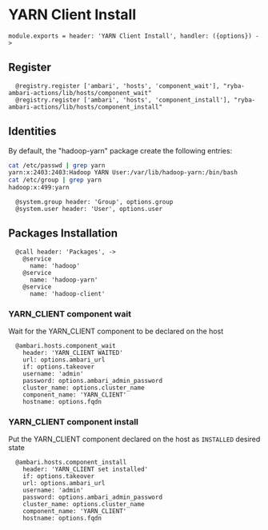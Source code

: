 
# YARN Client Install

    module.exports = header: 'YARN Client Install', handler: ({options}) ->

## Register

      @registry.register ['ambari', 'hosts', 'component_wait'], "ryba-ambari-actions/lib/hosts/component_wait"
      @registry.register ['ambari', 'hosts', 'component_install'], "ryba-ambari-actions/lib/hosts/component_install"

## Identities

By default, the "hadoop-yarn" package create the following entries:

```bash
cat /etc/passwd | grep yarn
yarn:x:2403:2403:Hadoop YARN User:/var/lib/hadoop-yarn:/bin/bash
cat /etc/group | grep yarn
hadoop:x:499:yarn
```

      @system.group header: 'Group', options.group
      @system.user header: 'User', options.user

## Packages Installation

      @call header: 'Packages', ->
        @service
          name: 'hadoop'
        @service
          name: 'hadoop-yarn'
        @service
          name: 'hadoop-client'


### YARN_CLIENT component wait
Wait for the YARN_CLIENT component to be declared on the host

      @ambari.hosts.component_wait
        header: 'YARN_CLIENT WAITED'
        url: options.ambari_url
        if: options.takeover
        username: 'admin'
        password: options.ambari_admin_password
        cluster_name: options.cluster_name
        component_name: 'YARN_CLIENT'
        hostname: options.fqdn

### YARN_CLIENT component install
Put the YARN_CLIENT component declared on the host as `INSTALLED` desired state

      @ambari.hosts.component_install
        header: 'YARN_CLIENT set installed'
        if: options.takeover
        url: options.ambari_url
        username: 'admin'
        password: options.ambari_admin_password
        cluster_name: options.cluster_name
        component_name: 'YARN_CLIENT'
        hostname: options.fqdn

